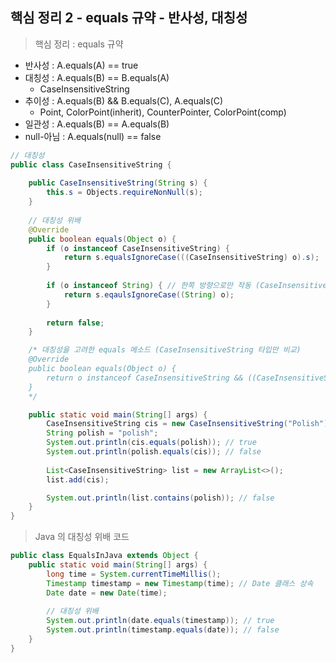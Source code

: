 ## 핵심 정리 2 - equals 규약 - 반사성, 대칭성

> 핵심 정리 : equals 규약

- 반사성 : A.equals(A) == true
- 대칭성 : A.equals(B) == B.equals(A)
  - CaseInsensitiveString
- 추이성 : A.equals(B) && B.equals(C), A.equals(C)
  - Point, ColorPoint(inherit), CounterPointer, ColorPoint(comp)
- 일관성 : A.equals(B) == A.equals(B)
- null-아님 : A.equals(null) == false


````java
// 대칭성
public class CaseInsensitiveString {
    
    public CaseInsensitiveString(String s) {
        this.s = Objects.requireNonNull(s);
    }
    
    // 대칭성 위배
    @Override
    public boolean equals(Object o) {
        if (o instanceof CaseInsensitiveString) {
            return s.equalsIgnoreCase(((CaseInsensitiveString) o).s);
        }
        
        if (o instanceof String) { // 한쪽 방향으로만 작동 (CaseInsensitiveString 타입이 아닌 String 타입을 추가로 지원하기 때문)
            return s.eqaulsIgnoreCase((String) o);
        }
        
        return false;
    }

    /* 대칭성을 고려한 equals 메소드 (CaseInsensitiveString 타입만 비교)
    @Override
    public boolean equals(Object o) {
        return o instanceof CaseInsensitiveString && ((CaseInsensitiveString) o).s.equalsIgnoreCase(s);
    }
    */

    public static void main(String[] args) {
        CaseInsensitiveString cis = new CaseInsensitiveString("Polish");
        String polish = "polish";
        System.out.println(cis.equals(polish)); // true
        System.out.println(polish.equals(cis)); // false
      
        List<CaseInsensitiveString> list = new ArrayList<>();
        list.add(cis);

        System.out.println(list.contains(polish)); // false
    }
}
````

> Java 의 대칭성 위배 코드 
````java
public class EqualsInJava extends Object {
    public static void main(String[] args) {
        long time = System.currentTimeMillis();
        Timestamp timestamp = new Timestamp(time); // Date 클래스 상속
        Date date = new Date(time);
        
        // 대칭성 위배
        System.out.println(date.equals(timestamp)); // true
        System.out.println(timestamp.equals(date)); // false
    }
}
````
